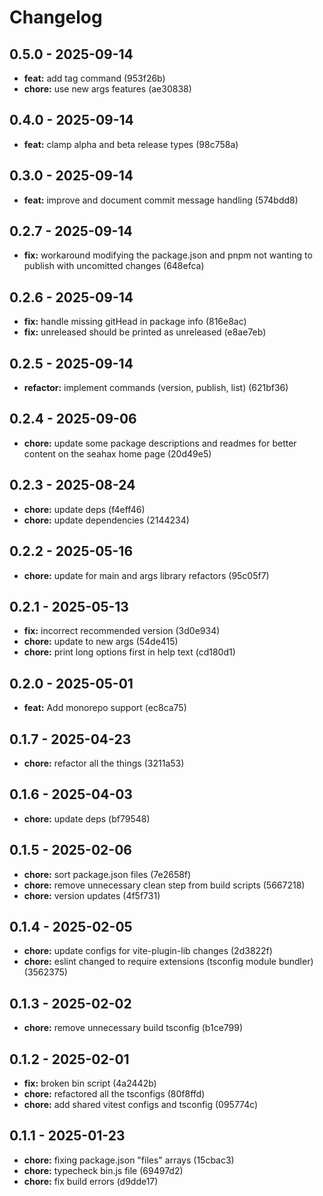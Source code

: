 # Changelog

## 0.5.0 - 2025-09-14

- __feat:__ add tag command (953f26b)
- __chore:__ use new args features (ae30838)

## 0.4.0 - 2025-09-14

- __feat:__ clamp alpha and beta release types (98c758a)

## 0.3.0 - 2025-09-14

- __feat:__ improve and document commit message handling (574bdd8)

## 0.2.7 - 2025-09-14

- __fix:__ workaround modifying the package.json and pnpm not wanting to publish with uncomitted changes (648efca)

## 0.2.6 - 2025-09-14

- __fix:__ handle missing gitHead in package info (816e8ac)
- __fix:__ unreleased should be printed as unreleased (e8ae7eb)

## 0.2.5 - 2025-09-14

- __refactor:__ implement commands (version, publish, list) (621bf36)

## 0.2.4 - 2025-09-06

- __chore:__ update some package descriptions and readmes for better content on the seahax home page (20d49e5)

## 0.2.3 - 2025-08-24

- __chore:__ update deps (f4eff46)
- __chore:__ update dependencies (2144234)

## 0.2.2 - 2025-05-16

- __chore:__ update for main and args library refactors (95c05f7)

## 0.2.1 - 2025-05-13

- __fix:__ incorrect recommended version (3d0e934)
- __chore:__ update to new args (54de415)
- __chore:__ print long options first in help text (cd180d1)

## 0.2.0 - 2025-05-01

- __feat:__ Add monorepo support (ec8ca75)

## 0.1.7 - 2025-04-23

- __chore:__ refactor all the things (3211a53)

## 0.1.6 - 2025-04-03

- __chore:__ update deps (bf79548)

## 0.1.5 - 2025-02-06

- __chore:__ sort package.json files (7e2658f)
- __chore:__ remove unnecessary clean step from build scripts (5667218)
- __chore:__ version updates (4f5f731)

## 0.1.4 - 2025-02-05

- __chore:__ update configs for vite-plugin-lib changes (2d3822f)
- __chore:__ eslint changed to require extensions (tsconfig module bundler) (3562375)

## 0.1.3 - 2025-02-02

- __chore:__ remove unnecessary build tsconfig (b1ce799)

## 0.1.2 - 2025-02-01

- __fix:__ broken bin script (4a2442b)
- __chore:__ refactored all the tsconfigs (80f8ffd)
- __chore:__ add shared vitest configs and tsconfig (095774c)

## 0.1.1 - 2025-01-23

- __chore:__ fixing package.json "files" arrays (15cbac3)
- __chore:__ typecheck bin.js file (69497d2)
- __chore:__ fix build errors (d9dde17)

